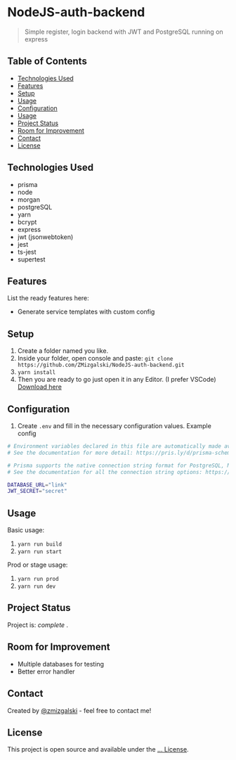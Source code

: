 # NodeJS-auth-backend
> Simple register, login backend with JWT and PostgreSQL running on express

## Table of Contents
* [Technologies Used](#technologies-used)
* [Features](#features)
* [Setup](#setup)
* [Usage](#usage)
* [Configuration](#configuration)
* [Usage](#usage)
* [Project Status](#project-status)
* [Room for Improvement](#room-for-improvement)
* [Contact](#contact)
* [License](#license)

## Technologies Used
- prisma
- node
- morgan
- postgreSQL
- yarn
- bcrypt
- express
- jwt (jsonwebtoken)
- jest
- ts-jest
- supertest

## Features
List the ready features here:
- Generate service templates with custom config

## Setup
1. Create a folder named you like.
2. Inside your folder, open console and paste: `git clone https://github.com/ZMizgalski/NodeJS-auth-backend.git`
3. `yarn install`
4. Then you are ready to go just open it in any Editor. (I prefer VSCode) [Download here](https://code.visualstudio.com/)

## Configuration

1. Create `.env` and fill in the necessary configuration values.
Example config
```bash
# Environment variables declared in this file are automatically made available to Prisma.
# See the documentation for more detail: https://pris.ly/d/prisma-schema#accessing-environment-variables-from-the-schema

# Prisma supports the native connection string format for PostgreSQL, MySQL, SQLite, SQL Server, MongoDB and CockroachDB.
# See the documentation for all the connection string options: https://pris.ly/d/connection-strings

DATABASE_URL="link"
JWT_SECRET="secret"
```

## Usage

Basic usage:
1. `yarn run build`
2. `yarn run start`

Prod or stage usage:
1. `yarn run prod`
2. `yarn run dev`

## Project Status
Project is:  _complete_ .

## Room for Improvement
- Multiple databases for testing
- Better error handler

## Contact
Created by [@zmizgalski](https://zmizgalski.github.io/) - feel free to contact me!

## License
This project is open source and available under the [... License](https://github.com/ZMizgalski/NodeJS-auth-backend/blob/main/LICENSE).
